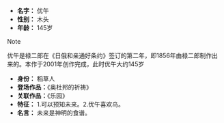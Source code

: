 
- **名字：** 优午
- **性别：** 木头
- **年龄：** 145岁

> [!note]
> 优午是禄二郎在《日俄和亲通好条约》签订的第二年，即1856年由禄二郎制作出来的。本作于2001年创作完成，此时优午大约145岁

- **身份：** 稻草人
- **登场作品：**《奥杜邦的祈祷》
- **关联作品：**《乐园》
- **特征：** 1.可以预知未来。2.优午喜欢鸟。
- **名言：** 未来是神明的食谱。
